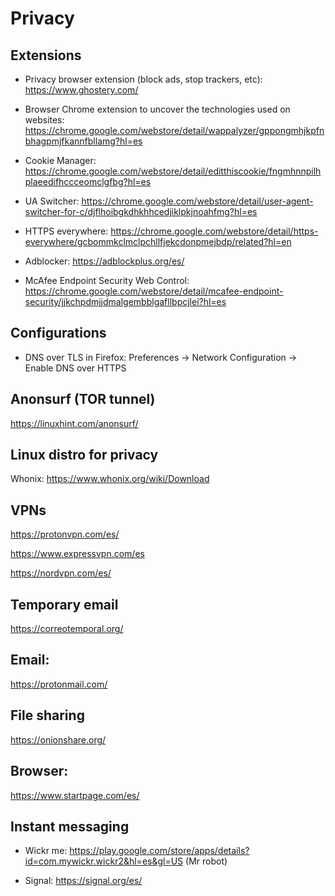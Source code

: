 # Privacy

## Extensions

* Privacy browser extension (block ads, stop trackers, etc): https://www.ghostery.com/

* Browser Chrome extension to uncover the technologies used on websites: https://chrome.google.com/webstore/detail/wappalyzer/gppongmhjkpfnbhagpmjfkannfbllamg?hl=es

* Cookie Manager: https://chrome.google.com/webstore/detail/editthiscookie/fngmhnnpilhplaeedifhccceomclgfbg?hl=es

* UA Switcher: https://chrome.google.com/webstore/detail/user-agent-switcher-for-c/djflhoibgkdhkhhcedjiklpkjnoahfmg?hl=es

* HTTPS everywhere: https://chrome.google.com/webstore/detail/https-everywhere/gcbommkclmclpchllfjekcdonpmejbdp/related?hl=en

* Adblocker: https://adblockplus.org/es/

* McAfee Endpoint Security Web Control: https://chrome.google.com/webstore/detail/mcafee-endpoint-security/jjkchpdmjjdmalgembblgafllbpcjlei?hl=es

## Configurations

* DNS over TLS in Firefox: Preferences -> Network Configuration -> Enable DNS over HTTPS

## Anonsurf (TOR tunnel)

https://linuxhint.com/anonsurf/

## Linux distro for privacy

Whonix: https://www.whonix.org/wiki/Download

## VPNs

https://protonvpn.com/es/

https://www.expressvpn.com/es

https://nordvpn.com/es/

## Temporary email

https://correotemporal.org/

## Email:

https://protonmail.com/

## File sharing

https://onionshare.org/

## Browser:

https://www.startpage.com/es/

## Instant messaging

* Wickr me: https://play.google.com/store/apps/details?id=com.mywickr.wickr2&hl=es&gl=US (Mr robot)

* Signal: https://signal.org/es/
